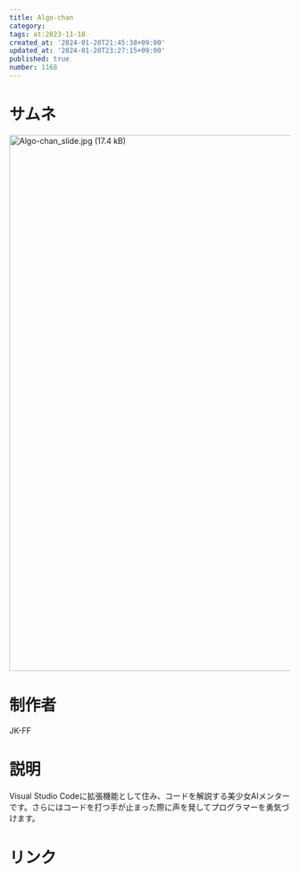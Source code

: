 ```yaml
---
title: Algo-chan
category:
tags: at:2023-11-18
created_at: '2024-01-20T21:45:38+09:00'
updated_at: '2024-01-20T23:27:15+09:00'
published: true
number: 1168
---
```


# サムネ
<img width="960" alt="Algo-chan_slide.jpg (17.4 kB)" src="https://img.esa.io/uploads/production/attachments/19973/2024/01/20/150289/eb6034f4-a7c8-4a4c-9f06-98303ae71dae.jpg">



# 制作者
JK-FF

# 説明
Visual Studio Codeに拡張機能として住み、コードを解説する美少女AIメンターです。さらにはコードを打つ手が止まった際に声を発してプログラマーを勇気づけます。

# リンク
